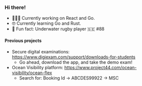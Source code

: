 ### Hi there! 

- 👨🏻‍💻 Currently working on React and Go.
- 🤓 Currently learning Go and Rust.
- 🤿 Fun fact: Underwater rugby player 🇸🇪 #88

#### Previous projects

- Secure digital examinations: https://www.digiexam.com/support/downloads-for-students
  - Go ahead, download the app, and take the demo exam!
- Ocean Visibility platform: https://www.project44.com/ocean-visibility/ocean-flex
  - Search for: Booking Id -> ABCDES99922 -> MSC
